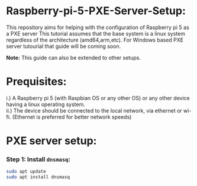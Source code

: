 # Raspberry-pi-5-PXE-Server-Setup:
This repository aims for helping with the configuration of Raspberry pi 5 as a PXE server
This tutorial assumes that the base system is a linux system regardless of the architecture (amd64,arm,etc).
For Windows based PXE server tutourial that guide will be coming soon.

**Note:** This guide can also be extended to other setups.

# Prequisites:
i.) A Raspberry pi 5 (with Raspbian OS or any other OS) or any other device having a linux operating system.  
ii.) The device should be connected to the local network, via ethernet or wi-fi. (Ethernet is preferred for better network speeds)

# PXE server setup:
### Step 1: Install `dnsmasq`:  
```bash
sudo apt update
sudo apt install dnsmasq
